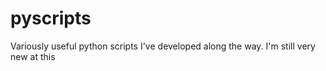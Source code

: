 # pyscripts
Variously useful python scripts I've developed along the way. I'm still very new at this
